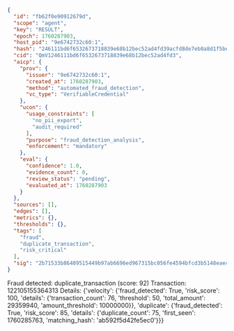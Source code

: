 ```json
{
  "id": "fb62f0e90912679d",
  "scope": "agent",
  "key": "RESULT",
  "epoch": 1760287903,
  "host_pid": "9e6742732c60:1",
  "hash": "246111bd6f6532673718839e68b12bec52ad4fd39acfd8de7eb0a8d1f5be9d8c",
  "cid": "QmV1246111bd6f6532673718839e68b12bec52ad4fd3",
  "aicp": {
    "prov": {
      "issuer": "9e6742732c60:1",
      "created_at": 1760287903,
      "method": "automated_fraud_detection",
      "vc_type": "VerifiableCredential"
    },
    "ucon": {
      "usage_constraints": [
        "no_pii_export",
        "audit_required"
      ],
      "purpose": "fraud_detection_analysis",
      "enforcement": "mandatory"
    },
    "eval": {
      "confidence": 1.0,
      "evidence_count": 0,
      "review_status": "pending",
      "evaluated_at": 1760287903
    }
  },
  "sources": [],
  "edges": [],
  "metrics": {},
  "thresholds": {},
  "tags": [
    "fraud",
    "duplicate_transaction",
    "risk_critical"
  ],
  "sig": "2b71533b86409515449b97ab6696ed967315bc056fe4594bfcd3b5148eaec0f3"
}
```

Fraud detected: duplicate_transaction (score: 92)
Transaction: 122105155364313
Details: {'velocity': {'fraud_detected': True, 'risk_score': 100, 'details': {'transaction_count': 76, 'threshold': 50, 'total_amount': 29359940, 'amount_threshold': 10000000}}, 'duplicate': {'fraud_detected': True, 'risk_score': 85, 'details': {'duplicate_count': 75, 'first_seen': 1760285763, 'matching_hash': 'ab592f5d42fe5ec0'}}}